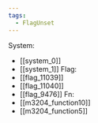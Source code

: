 ```yaml
---
tags:
  - FlagUnset
---
```

System:
- [[system_0]]
- [[system_1]]
Flag:
- [[flag_11039]]
- [[flag_11040]]
- [[flag_9476]]
Fn:
- [[m3204_function10]]
- [[m3204_function5]]
